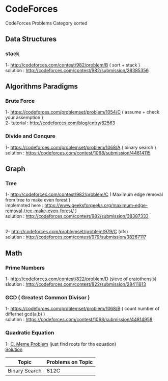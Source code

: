 # CodeForces
CodeForces Problems Category sorted

## Data Structures

### stack
1- http://codeforces.com/contest/982/problem/B  ( sort + stack )<br>
solution : http://codeforces.com/contest/982/submission/38385356

## Algorithms Paradigms
### Brute Force
1- https://codeforces.com/problemset/problem/1054/C ( assume + check your assemption )<br>
2- tutorial : http://codeforces.com/blog/entry/62563<br>

### Divide and Conqure
1- https://codeforces.com/problemset/problem/1068/A ( binary search )<br>
solution : https://codeforces.com/contest/1068/submission/44814115

## Graph

### Tree 
1- http://codeforces.com/contest/982/problem/C ( Maximum edge removal from tree to make even forest ) <br> 
implemnted here : https://www.geeksforgeeks.org/maximum-edge-removal-tree-make-even-forest/ )<br>
solution : http://codeforces.com/contest/982/submission/38387333 <br><br>

2- http://codeforces.com/problemset/problem/979/C (dfs) <br>
solution : http://codeforces.com/contest/979/submission/38267117 <br>

## Math

### Prime Numbers
1- http://codeforces.com/contest/822/problem/D (sieve of eratothensis) <br>
sloution : http://codeforces.com/contest/822/submission/28411813

### GCD ( Greatest Common Divisor )
1- https://codeforces.com/problemset/problem/1068/B ( count number of differnet gcd(a,b) )<br>
solution : https://codeforces.com/contest/1068/submission/44814958<br>

### Quadratic Equation
1- [C. Meme Problem](https://codeforces.com/problemset/problem/1076/C) (just find roots for the equation)<br> 
[Solution](https://codeforces.com/contest/1076/submission/45623727)<br>


| Topic | Problems on Topic |
| ----- | --- |
| Binary Search | 812C |

